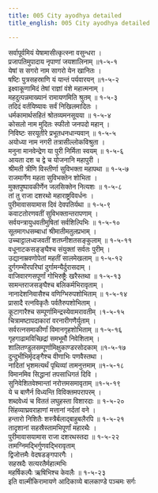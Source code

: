 ```yaml
---
title: 005 City ayodhya detailed
title_english: 005 City ayodhya detailed

---
```


सर्वापूर्वमियं येषामासीत्कृत्स्ना वसुन्धरा ।  
प्रजापतिमुपादाय नृपाणां जयशालिनाम् ॥१-५-१  
येषां स सगरो नाम सागरो येन खानितः ।  
षष्टिः पुत्रसहस्राणि यं यान्तं पर्यवारयन् ॥१-५-२  
इक्ष्वाकूणामिदं तेषां राज्ञां वंशे महात्मनाम् ।  
महदुत्पन्नमाख्यानं रामायणमिति श्रुतम् ॥ १-५-३  
तदिदं वर्तयिष्यावः सर्वं निखिलमादितः ।  
धर्मकामार्थसहितं श्रोतव्यमनसूयया ॥ १-५-४  
कोसलो नाम मुदितः स्फीतो जनपदो महान् ।  
निविष्टः सरयूतीरे प्रभूतधनधान्यवान् ॥ १-५-५  
अयोध्या नाम नगरी तत्रासील्लोकविश्रुता ।  
मनुना मानवेन्द्रेण या पुरी निर्मिता स्वयम् ॥ १-५-६  
आयता दश च द्वे च योजनानि महापुरी ।  
श्रीमती त्रीणि विस्तीर्णा सुविभक्ता महापथा ॥ १-५-७  
राजमार्गेण महता सुविभक्तेन शोभिता ।  
मुक्तपुष्पावकीर्णेन जलसिक्तेन नित्यशः ॥ १-५-८  
तां तु राजा दशरथो महाराष्ट्रविवर्धनः ।  
पुरीमावासयामास दिवं देवपतिर्यथा ॥ १-५-९  
कवाटतोरणवतीं सुविभक्तान्तरापणाम् ।  
सर्वयन्त्रायुधवतीमुषितां सर्वशिल्पिभिः ॥ १-५-१०  
सूतमागधसम्बाधां श्रीमातीमतुलप्रभाम् ।  
उच्चाट्टालध्वजवतीं शतघ्नीशतसङ्कुलाम् ॥ १-५-११  
वधूनाटकसङ्ङ्घैश्च संयुक्तां सर्वतः पुरीम् ।  
उद्यानाम्रवणोपेतां महतीं सालमेखलाम् ॥ १-५-१२  
दुर्गगम्भीरपरिघां दुर्गामन्यैर्दुरासदाम् ।  
वाजिवारणसपूर्णां गोभिरुष्ट्रैः खरैस्तथा ॥ १-५-१३  
सामन्तराजसङ्घैश्च बलिकर्मभिरावृताम् ।  
नानादेशनिवासैश्च वणिग्भिरुपशोभिताम् ॥ १-५-१४  
प्रासादै रत्नविकृतैः पर्वतैरुपशोभिताम् ।  
कूटागारैश्च सम्पूर्णामिन्द्रस्येवामरावतीम् ।१-५-१५  
चित्रामष्टापदाकारां वरनारीगणैर्युताम् ।  
सर्वरत्नसमाकीर्णां विमानगृहशोभिताम् ॥ १-५-१६  
गृहगाढामविच्छिद्रां समभूमौ निवेशिताम् ।  
शालितण्डुलसम्पूर्णामिक्षुकाण्डरसोदकाम् ॥१-५-१७  
दुन्दुभीभिर्मृदङ्गैश्च वीणाभिः पणवैस्तथा ।  
नादितां भृशमत्यर्थं पृथिव्यां तामनुत्तमाम् ॥१-५-१८  
विमानमिव सिद्धानां तपसाधिगतं दिवि ।  
सुनिवेशितवेश्मान्तां नरोत्तमसमावृताम् ॥१-५-१९  
ये च बाणैर्न विध्यन्ति विविक्तमपरापरम् ।  
शब्दवेध्यं च विततं लघुहस्ता विशारदाः ॥ १-५-२०  
सिंहव्याघ्रवराहाणां मत्तानां नर्दतां वने ।  
हन्तारो निशितैः शस्त्रैर्बलाद्बाहुबलैरपि ॥ १-५-२१  
तादृशानां सहस्रैस्तामभिपूर्णां महारथैः ।  
पुरीमावासयामास राजा दशरथस्तदा ॥ १-५-२२  
तामग्निमद्भिर्गुणवद्भिरावृताम्  
द्विजोत्तमैः वेदषडङ्गपारगैः ।  
सहस्रदैः सत्यरतैर्महात्मभिः  
महर्षिकल्पैः ऋषिभिश्च केवलैः ॥ १-५-२३  
इति वाल्मीकिरामायणे आदिकाव्ये बालकाण्डे पञ्चमः सर्गः